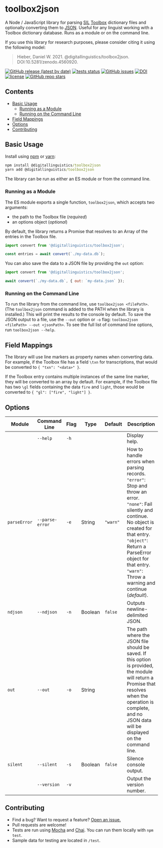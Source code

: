 # toolbox2json

A Node / JavaScript library for parsing [SIL][SIL] [Toolbox][Toolbox] dictionary files and optionally converting them to [JSON][JSON]. Useful for any linguist working with a Toolbox dictionary database. Runs as a module or on the command line.

If you use this library for research purposes, please consider citing it using the following model:

> Hieber, Daniel W. 2021. @digitallinguistics/toolbox2json. DOI:10.5281/zenodo.4560920.

[![GitHub release (latest by date)](https://img.shields.io/github/v/release/digitallinguistics/toolbox2json)][releases]
[![tests status](https://github.com/digitallinguistics/toolbox2json/actions/workflows/test.yml/badge.svg?branch=main)][status]
[![GitHub issues](https://img.shields.io/github/issues/digitallinguistics/toolbox2json)][issues]
[![DOI](https://zenodo.org/badge/342063996.svg)](https://zenodo.org/badge/latestdoi/342063996)
[![license](https://img.shields.io/github/license/digitallinguistics/toolbox2json)][license]
[![GitHub repo stars](https://img.shields.io/github/stars/digitallinguistics/toolbox2json?style=social)][GitHub]

## Contents
<!-- TOC -->
- [Basic Usage](#basic-usage)
  - [Running as a Module](#running-as-a-module)
  - [Running on the Command Line](#running-on-the-command-line)
- [Field Mappings](#field-mappings)
- [Options](#options)
- [Contributing](#contributing)
<!-- /TOC -->

## Basic Usage

Install using [npm][npm] or [yarn][yarn]:

```cmd
npm install @digitallinguistics/toolbox2json
yarn add @digitallinguistics/toolbox2json
```

The library can be run as either an ES module or from the command line.

### Running as a Module

The ES module exports a single function, `toolbox2json`, which accepts two arguments:

* the path to the Toolbox file (_required_)
* an options object (_optional_)

By default, the library returns a Promise that resolves to an Array of the entries in the Toolbox file.

```js
import convert from '@digitallinguistics/toolbox2json';

const entries = await convert(`./my-data.db`);
```

You can also save the data to a JSON file by providing the `out` option:

```js
import convert from '@digitallinguistics/toolbox2json';

await convert(`./my-data.db`, { out: `my-data.json` });
```

### Running on the Command Line

To run the library from the command line, use `toolbox2json <filePath>`. (The `toolbox2json` command is added to the PATH when the library is installed.) This will print the results to the console by default. To save the JSON output to a file, use the `--out` option or `-o` flag: `toolbox2json <filePath> --out <jsonPath>`. To see the full list of command line options, run `toolbox2json --help`.

## Field Mappings

The library will use line markers as property names when converting data. For example, if the Toolbox file has a field `\txn` for transcriptions, that would be converted to `{ "txn": "<data>" }`.

If the Toolbox entry contains multiple instances of the same line marker, they will be converted to an array by default. For example, if the Toolbox file has two `\gl` fields containing the data `fire` and `light`, those would be converted to `{ "gl": ["fire", "light"] }`.

## Options

| Module       | Command Line    | Flag | Type    | Default  | Description                                                                                                                                                                                                                                                          |
|--------------|-----------------|------|---------|----------|----------------------------------------------------------------------------------------------------------------------------------------------------------------------------------------------------------------------------------------------------------------------|
|              | `--help`        | `-h` |         |          | Display help.                                                                                                                                                                                                                                                        |
| `parseError` | `--parse-error` | `-e` | String  | `"warn"` | How to handle errors when parsing records. `"error"`: Stop and throw an error. `"none"`: Fail silently and continue. No object is created for that entry. `"object"`: Return a ParseError object for that entry. `"warn"`: Throw a warning and continue (_default_). |
| `ndjson`     | `--ndjson`      | `-n` | Boolean | `false`  | Outputs newline-delimited JSON.                                                                                                                                                                                                                                      |
| `out`        | `--out`         | `-o` | String  |          | The path where the JSON file should be saved. If this option is provided, the module will return a Promise that resolves when the operation is complete, and no JSON data will be displayed on the command line.                                                     |
| `silent`     | `--silent`      | `-s` | Boolean | `false`  | Silence console output.                                                                                                                                                                                                                                              |
|              | `--version`     | `-v` |         |          | Output the version number.                                                                                                                                                                                                                                           |

## Contributing

* Find a bug? Want to request a feature? [Open an issue.][new-issue]
* Pull requests are welcome!
* Tests are run using [Mocha][Mocha] and [Chai][Chai]. You can run them locally with `npm test`.
* Sample data for testing are located in `/test`.

<!-- LINKS -->
[Chai]:      https://www.chaijs.com/
[GitHub]:    https://github.com/digitallinguistics/toolbox2json#readme
[issues]:    https://github.com/digitallinguistics/toolbox2json/issues
[JSON]:      https://developer.mozilla.org/en-US/docs/Learn/JavaScript/Objects/JSON
[license]:   https://github.com/digitallinguistics/toolbox2json/blob/main/LICENSE
[Mocha]:     https://mochajs.org/
[new-issue]: https://github.com/digitallinguistics/toolbox2json/issues/new
[npm]:       https://www.npmjs.com/
[releases]:  https://github.com/digitallinguistics/toolbox2json/releases
[SIL]:       https://www.sil.org/
[status]:    https://github.com/digitallinguistics/toolbox2json/actions/workflows/test.yml
[Toolbox]:   https://software.sil.org/toolbox/
[yarn]:      https://yarnpkg.com/
